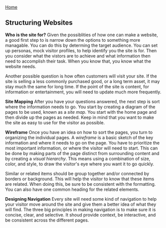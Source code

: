 [Home](https://bproorda.github.io/learning.journal/)

## Structuring Websites ##

**Who is the site for?** Given the possiblities of how one can make a website, a good first step to is narrow down the options to something more managable. You can do this by determing the target audience. You can set up personas, mock visitor profiles, to help identify you the site is for. Then you consider what the vistors are to achieve and what information then need to accomplish their task. When you know that, you know what the website needs.

Another possible question is how often customers will visit your site. If the site is selling a less commonly purchased good, or a long term asset, it may stay much the same for long time. If the point of the site is content, for information or entertainment, you will need to update much more frequently. 

**Site Mapping** After you have your questions answered, the next step is sort where the information needs to go. You start by creating a diagram of the pages to be used, known as a *site map.* You start with the home page and then divide up the pages as needed. Keep in mind that you want to make the site as easy to use for the visitor as possible.

**Wireframe** Once you have an idea on how to sort the pages, you turn to organizing the individual pages. A *wireframe* is a basic sketch of the key information and where it needs to go on the page. You have to prioritize the most important information, or where the visitor will need to start. This can be done by making parts of the page distinct from surrounding content and by creating a *visual hierarchy*. This means using a combination of size, color, and style, to draw the visitor's eye where you want it to go quickly.

Similar or related items should be group together and/or connected by borders or background. This will help the visitor to know that these items are related. When doing this, be sure to be consistent with the formatting. You can also have one common heading for the related elements.

**Designing Navigation** Every site will need some kind of navigation to help your visitor move around the site and give them a better idea of what they will find. The three big principles in making navigation is to make sure it is concise, clear, and selective. It shoud provide context, be interactive, and be consistent across the different pages.
